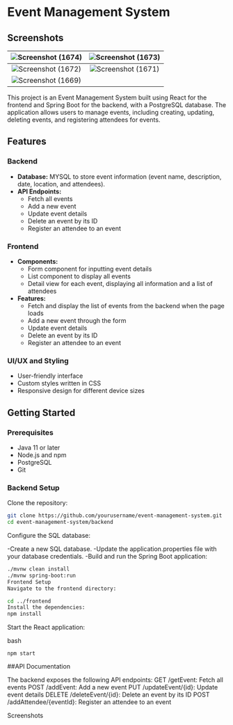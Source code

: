 # Event Management System
## Screenshots

| ![Screenshot (1674)](https://github.com/user-attachments/assets/211de2a0-8f51-4719-9bb3-92ab553dbf4d) | ![Screenshot (1673)](https://github.com/user-attachments/assets/57449421-7ce8-476f-9cda-25f0fec5263b) |
|:-----------------------------------------------------:|:-----------------------------------------------------:|
| ![Screenshot (1672)](https://github.com/user-attachments/assets/cbe72e5a-bc67-498d-8a55-72b1b57dd44a) | ![Screenshot (1671)](https://github.com/user-attachments/assets/4ad163e2-fb07-47be-90bc-8fbdd0eb05ff) |
| ![Screenshot (1669)](https://github.com/user-attachments/assets/24a0ae10-f4dd-4d9d-809b-cb728fb225a6) | |



This project is an Event Management System built using React for the frontend and Spring Boot for the backend, with a PostgreSQL database. The application allows users to manage events, including creating, updating, deleting events, and registering attendees for events.

## Features

### Backend
- **Database:** MYSQL to store event information (event name, description, date, location, and attendees).
- **API Endpoints:** 
  - Fetch all events
  - Add a new event
  - Update event details
  - Delete an event by its ID
  - Register an attendee to an event

### Frontend
- **Components:**
  - Form component for inputting event details
  - List component to display all events
  - Detail view for each event, displaying all information and a list of attendees
- **Features:**
  - Fetch and display the list of events from the backend when the page loads
  - Add a new event through the form
  - Update event details
  - Delete an event by its ID
  - Register an attendee to an event

### UI/UX and Styling
- User-friendly interface
- Custom styles written in CSS
- Responsive design for different device sizes

## Getting Started

### Prerequisites
- Java 11 or later
- Node.js and npm
- PostgreSQL
- Git

### Backend Setup

 Clone the repository:
   ```bash
   git clone https://github.com/yourusername/event-management-system.git
   cd event-management-system/backend
   ```


Configure the SQL database:

-Create a new SQL database.
-Update the application.properties file with your database credentials.
-Build and run the Spring Boot application:


```bash
./mvnw clean install
./mvnw spring-boot:run
Frontend Setup
Navigate to the frontend directory:
```

```bash
cd ../frontend
Install the dependencies:
npm install
```

Start the React application:

bash
```
npm start

```
##API Documentation

The backend exposes the following API endpoints:
GET /getEvent: Fetch all events
POST /addEvent: Add a new event
PUT /updateEvent/{id}: Update event details
DELETE /deleteEvent/{id}: Delete an event by its ID
POST /addAttendee/{eventId}: Register an attendee to an event


Screenshots
